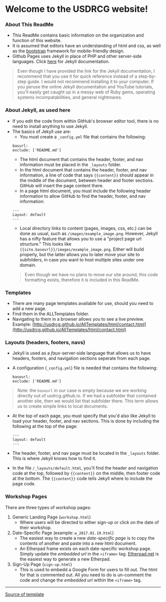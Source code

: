# Welcome to the USDRCG website!

### About This ReadMe
* This ReadMe contains basic information on the organization and function of this website. 
* It is assumed that editors have an understanding of html and css, as well as the [bootstrap](https://www.w3schools.com/bootstrap/) framework for mobile-friendly design.
* Github Pages uses Jekyll in place of PHP and other server-side languages. Click [here](https://jekyllrb.com/docs/github-pages/) for Jekyll documentation. 
> Even though I have provided the link for the Jekyll documentation, I recommend that you use it for quick reference instead of a step-by-step guide. 
> I would not recommend installing it to your computer.
> If you peruse the online Jekyll documentation and YouTube tutorials, you'll easily get caught up in a messy web of Ruby gems, operating systems incompatabilities, and general nightmares. 

### About Jekyll, as used here
* If you edit the code from within GitHub's browser editor tool, there is no need to install anything to use Jekyll.
* The basics of Jekyll use are:
    * You must create a `_config.yml` file that contains the following:
    ```
    basurl:
    exclude: ['README.md']
    ``` 
    * The html document that contains the header, footer, and nav information must be placed in the `_layouts` folder.
    * In the html document that contains the header, footer, and nav information, a line of code that says `{{content}}` should appear in the middle of the document, between header and footer sections. GitHub will insert the page content there.
    * In a page html document, you must include the following header information to allow GitHub to find the header, footer, and nav information:
    ```
    ---
    Layout: default
    ---
    ```
    * Local directory links to content (pages, images, css, etc.) can be done as usual, such as `/images/example_image.png`. However, Jekyll has a nifty feature that allows you to use a "project page url structure." This looks like `{{site.baseurl}}/images/example_image.png`. Either will build properly, but the latter allows you to later move your site to subfolders, in case you want to host multiple sites under one domain. 
    > Even though we have no plans to move our site around, this code formatting exists, therefore it is included in this ReadMe.

### Templates

* There are many page templates available for use, should you need to add a new page. 
* Find them in the ALLTemplates folder. 
* Navigating to them in a browser allows you to see a live preview. Example: [http://usdrcg.github.io/AllTemplates/html/contact.html](http://usdrcg.github.io/AllTemplates/html/contact.html)

### Layouts (headers, footers, navs)
* Jekyll is used as a _faux_-server-side language that allows us to have headers, footers, and navigation sections seperate from each page.
* A configuration (`_config.yml`) file is needed that contains the following:

    ```
    baseurl:   
    exclude: ['README.md']
    ```

 > Note: the `baseurl` in our case is empty because we are working directly out of usdrcg.github.io. 
 > If we had a subfolder that contained another site, then we would list that subfolder there. 
 > This term allows us to create simple links to local documents.
 
 * At the top of each page, you must specify that you'd also like Jekyll to load your header, footer, and nav sections. This is done by including the following at the top of the page:

    ```
    ---   
    layout: default   
    ---
    ```

* The header, footer, and nav page must be located in the `_layouts` folder. This is where Jekyll knows how to find it.
* In the file `/_layouts/default.html`, you'll find the header and navigation code at the top, followed by `{{content}}` on the middle, then footer code at the bottom. The `{{content}}` code tells Jekyll where to include the page code.
 
 ### Workshop Pages
 
 There are three types of workshop pages:   
 1. Generic Landing Page (`workshop.html`)  
    * Where users will be directed to either sign-up or click on the date of their workshop.   
 2. Date-Specific Page (example: `w_2017.01.19.html`)  
     * The easiest way to create a new *date-specific page* is to copy the contents of another and paste into a new html document.   
     * An Etherpad frame exists on each date-specific workshop page. Simply update the _embedded url_ in the `<iframe>` tag. [Etherpad.net](http://etherpad.net) is the easiest way to generate a new Etherpad.   
 3. Sign-Up Page (`sign-up.html`)   
     * This is used to embedd a Google Form for users to fill out. The html for that is commented out. All you need to do is un-comment the code and change the _embedded url_ within the `<iframe>` tag.   
 
 
 
<hr>

[Source of template](https://wrapbootstrap.com/theme/bizwrap-elegant-bootstrap-4-template-WB07PT66X)
